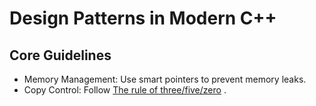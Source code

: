 # Design Patterns in Modern C++

## Core Guidelines

- Memory Management: Use smart pointers to prevent memory leaks.
- Copy Control: Follow [The rule of three/five/zero](https://github.com/ltimaginea/Cpp-Primer/blob/main/CppPrimer/Content/Ch13_CopyControl/Ch13_01_The_rule_of_three_five_zero.md) .


